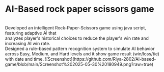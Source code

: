 <h1>AI-Based rock paper scissors game</h1>
 </br><Tech Stack: JavaScript, HTML, CSS
</br> Developed an intelligent Rock-Paper-Scissors game using java script, featuring adaptive AI that
 </br>analyzes player's historical choices to reduce the player's win rate and increasing AI win rate.
</br> Designed a rule-based pattern recognition system to simulate AI behavior across Easy, Medium, and Hard levels and it show game result (win/loss/tie) with date and time.
![Screenshot](https://github.com/Riya-2802/AI-based-game/blob/main/Screenshot%202025-05-30%20180949.png?raw=true)
